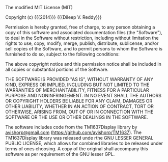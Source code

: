 The modified MIT License (MIT)

Copyright (c) {{{2014}}} {{{Dileep V. Reddy}}}

Permission is hereby granted, free of charge, to any person obtaining
a copy of this software and associated documentation files (the
"Software"), to deal in the Software without restriction, including
without limitation the rights to use, copy, modify, merge, publish,
distribute, sublicense, and/or sell copies of the Software, and to
permit persons to whom the Software is furnished to do so, subject to
the following conditions:

The above copyright notice and this permission notice shall be
included in all copies or substantial portions of the Software.

THE SOFTWARE IS PROVIDED "AS IS", WITHOUT WARRANTY OF ANY KIND,
EXPRESS OR IMPLIED, INCLUDING BUT NOT LIMITED TO THE WARRANTIES OF
MERCHANTABILITY, FITNESS FOR A PARTICULAR PURPOSE AND
NONINFRINGEMENT. IN NO EVENT SHALL THE AUTHORS OR COPYRIGHT HOLDERS BE
LIABLE FOR ANY CLAIM, DAMAGES OR OTHER LIABILITY, WHETHER IN AN ACTION
OF CONTRACT, TORT OR OTHERWISE, ARISING FROM, OUT OF OR IN CONNECTION
WITH THE SOFTWARE OR THE USE OR OTHER DEALINGS IN THE SOFTWARE.


The software includes code from the TM1637Display library by
avishorp@gmail.com (https://github.com/avishorp/TM1637). The
TM1637Display library was released unde rthe GNU LESSER GENERAL PUBLIC
LICENSE, which allows for combined libraries to be released under
terms of ones choosing. A copy of the original shall accompany this
software as per requirement of the GNU lesser GPL.